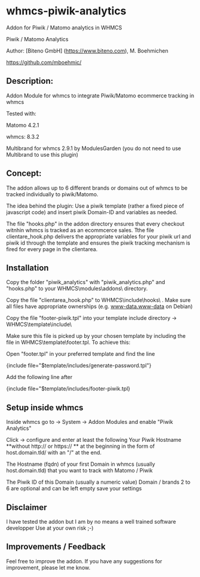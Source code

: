 # whmcs-piwik-analytics
Addon for Piwik / Matomo analytics in WHMCS


Piwik / Matomo Analytics

Author: [Biteno GmbH] (https://www.biteno.com), M. Boehmichen 

https://github.com/mboehmic/
 
## Description:
Addon Module for whmcs to integrate Piwik/Matomo ecommerce tracking in whmcs

Tested with: 

Matomo 4.2.1 

whmcs: 8.3.2

Multibrand for whmcs 2.9.1 by ModulesGarden (you do not need to use Multibrand to use this plugin)

## Concept:
The addon allows up to 6 different brands or domains out of whmcs to be tracked individually to piwik/Matomo. 

The idea behind the plugin: Use a piwik template (rather a fixed piece of javascript code) and insert piwik Domain-ID and variables as needed.

The file "hooks.php" in the addon directory ensures that every checkout witnhin whmcs is tracked as an ecommcerce sales. Tthe file clientare_hook.php delivers the appropriate variables for your piwik url and piwik id through the template and
ensures the piwik tracking mechanism is fired for every page in the clientarea.


## Installation
Copy the folder "piwik_analytics" with  "piwik_analytics.php" and "hooks.php" to your WHMCS\modules\addons\ directory.

Copy the file "clientarea_hook.php" to WHMCS\include\hooks\ . Make sure all files have appropriate ownerships (e.g. www-data.www-data on Debian)

Copy the file "footer-piwik.tpl" into your template include directory -> WHMCS\template\include\ 

Make sure this file is picked up by your chosen template by including the file in 
WHMCS\template\footer.tpl. To achieve this:

Open "footer.tpl" in your preferred template and find the line

{include file="$template/includes/generate-password.tpl"}

Add the following line after 

{include file="$template/includes/footer-piwik.tpl}


## Setup inside whmcs
Inside whmcs go to -> System -> Addon Modules and enable "Piwik Analytics"
 
Click -> configure and enter at least the following
Your Piwik Hostname **without http:// or https:// ** at the beginning in the form of host.domain.tld/ with an "/" at the end.

The Hostname (fqdn) of your first Domain in whmcs (usually host.domain.tld) that you want to track with Matomo / Piwik

The Piwik ID of this Domain (usually a numeric value)
Domain / brands 2 to 6 are optional and can be left empty
 save your settings
 
## Disclaimer
I have tested the addon but I am by no means a well trained software developper 
Use at your own risk ;-) 

## Improvements / Feedback
Feel free to improve the addon. If you have any suggestions for improvement, please let me know.
